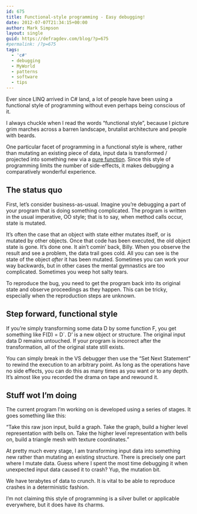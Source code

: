 ```yaml
---
id: 675
title: Functional-style programming - Easy debugging!
date: 2012-07-07T21:34:15+00:00
author: Mark Simpson
layout: single
guid: https://defragdev.com/blog/?p=675
#permalink: /?p=675
tags:
  - 'c#'
  - debugging
  - MyWorld
  - patterns
  - software
  - tips
---
```

Ever since LINQ arrived in C# land, a lot of people have been using a functional style of programming without even perhaps being conscious of it. 

I always chuckle when I read the words “functional style”, because I picture grim marches across a barren landscape, brutalist architecture and people with beards. 

One particular facet of programming in a functional style is where, rather than mutating an existing piece of data, input data is transformed / projected into something new via a [pure function](http://en.wikipedia.org/wiki/Pure_function). Since this style of programming limits the number of side-effects, it makes debugging a comparatively wonderful experience. 

<!--more-->

## The status quo

First, let’s consider business-as-usual. Imagine you’re debugging a part of your program that is doing something complicated. The program is written in the usual imperative, OO style; that is to say, when method calls occur, state is mutated.

It’s often the case that an object with state either mutates itself, or is mutated by other objects. Once that code has been executed, the old object state is gone. It’s done one. It ain’t comin’ back, Billy. When you observe the result and see a problem, the data trail goes cold. All you can see is the state of the object _after_ it has been mutated. Sometimes you can work your way backwards, but in other cases the mental gymnastics are too complicated. Sometimes you weep hot salty tears.

To reproduce the bug, you need to get the program back into its original state and observe proceedings as they happen. This can be tricky, especially when the reproduction steps are unknown.

## Step forward, functional style

If you’re simply transforming some data D by some function F, you get something like F(D) = D\`. D’ is a new object or structure. The original input data D remains untouched. If your program is incorrect after the transformation, all of the original state still exists. 

You can simply break in the VS debugger then use the “Set Next Statement” to rewind the execution to an arbitrary point. As long as the operations have no side effects, you can do this as many times as you want or to any depth. It’s almost like you recorded the drama on tape and rewound it.

## 

## Stuff wot I’m doing

The current program I’m working on is developed using a series of stages. It goes something like this:

“Take this raw json input, build a graph. Take the graph, build a higher level representation with bells on. Take the higher level representation with bells on, build a triangle mesh with texture coordinates.”

At pretty much every stage, I am transforming input data into something new rather than mutating an existing structure. There is precisely one part where I mutate data. Guess where I spent the most time debugging it when unexpected input data caused it to crash? Yup, the mutation bit. 

We have terabytes of data to crunch. It is vital to be able to reproduce crashes in a deterministic fashion.

I’m not claiming this style of programming is a silver bullet or applicable everywhere, but it does have its charms.